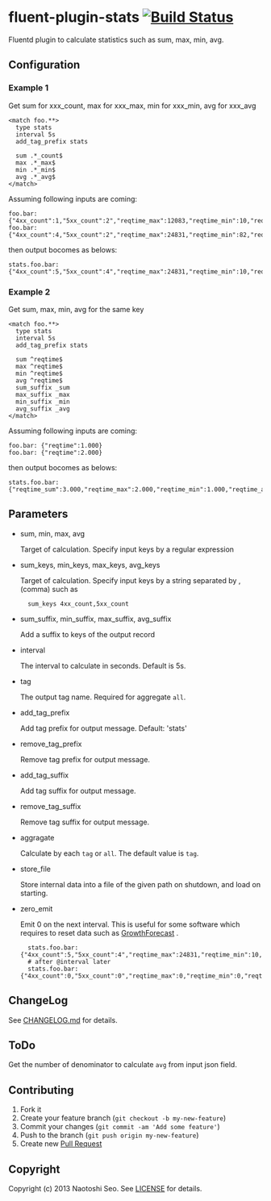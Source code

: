 # fluent-plugin-stats [![Build Status](https://secure.travis-ci.org/sonots/fluent-plugin-stats.png?branch=master)](http://travis-ci.org/sonots/fluent-plugin-stats)

Fluentd plugin to calculate statistics such as sum, max, min, avg.

## Configuration

### Example 1

Get sum for xxx\_count, max for xxx\_max, min for xxx\_min, avg for xxx\_avg

    <match foo.**>
      type stats
      interval 5s
      add_tag_prefix stats

      sum .*_count$
      max .*_max$
      min .*_min$
      avg .*_avg$
    </match>

Assuming following inputs are coming:

    foo.bar: {"4xx_count":1,"5xx_count":2","reqtime_max":12083,"reqtime_min":10,"reqtime_avg":240.46}
    foo.bar: {"4xx_count":4,"5xx_count":2","reqtime_max":24831,"reqtime_min":82,"reqtime_avg":300.46}

then output bocomes as belows: 

    stats.foo.bar: {"4xx_count":5,"5xx_count":4","reqtime_max":24831,"reqtime_min":10,"reqtime_avg":270.46}

### Example 2

Get sum, max, min, avg for the same key

    <match foo.**>
      type stats
      interval 5s
      add_tag_prefix stats

      sum ^reqtime$
      max ^reqtime$
      min ^reqtime$
      avg ^reqtime$
      sum_suffix _sum
      max_suffix _max
      min_suffix _min
      avg_suffix _avg
    </match>

Assuming following inputs are coming:

    foo.bar: {"reqtime":1.000}
    foo.bar: {"reqtime":2.000}

then output bocomes as belows: 

    stats.foo.bar: {"reqtime_sum":3.000,"reqtime_max":2.000,"reqtime_min":1.000,"reqtime_avg":1.500}

## Parameters

- sum, min, max, avg

    Target of calculation. Specify input keys by a regular expression

- sum\_keys, min\_keys, max\_keys, avg\_keys

    Target of calculation. Specify input keys by a string separated by , (comma) such as

        sum_keys 4xx_count,5xx_count

- sum\_suffix, min\_suffix, max\_suffix, avg\_suffix

    Add a suffix to keys of the output record

- interval

    The interval to calculate in seconds. Default is 5s. 

- tag

    The output tag name. Required for aggregate `all`. 

- add_tag_prefix

    Add tag prefix for output message. Default: 'stats'

- remove_tag_prefix

    Remove tag prefix for output message. 

- add_tag_suffix

    Add tag suffix for output message.

- remove_tag_suffix

    Remove tag suffix for output message. 

- aggragate
    
    Calculate by each `tag` or `all`. The default value is `tag`.

- store_file

    Store internal data into a file of the given path on shutdown, and load on starting.

- zero_emit

    Emit 0 on the next interval. This is useful for some software which requires to reset data such as [GrowthForecast](http://kazeburo.github.io/GrowthForecast/) . 

        stats.foo.bar: {"4xx_count":5,"5xx_count":4","reqtime_max":24831,"reqtime_min":10,"reqtime_avg":270.46}
        # after @interval later
        stats.foo.bar: {"4xx_count":0,"5xx_count":0","reqtime_max":0,"reqtime_min":0,"reqtime_avg":0}

## ChangeLog

See [CHANGELOG.md](CHANGELOG.md) for details.

## ToDo

Get the number of denominator to calculate `avg` from input json field. 

## Contributing

1. Fork it
2. Create your feature branch (`git checkout -b my-new-feature`)
3. Commit your changes (`git commit -am 'Add some feature'`)
4. Push to the branch (`git push origin my-new-feature`)
5. Create new [Pull Request](../../pull/new/master)

## Copyright

Copyright (c) 2013 Naotoshi Seo. See [LICENSE](LICENSE) for details.

